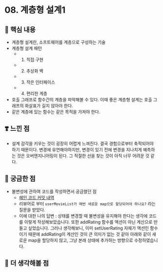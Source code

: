 # 08. 계층형 설계1

## 📝 핵심 내용

- 계층형 설계란, 소프트웨어를 계층으로 구성하는 기술
- 계층형 설계 패턴
  - 1. 직접 구현
  - 2. 추상화 벽
  - 3. 작은 인터페이스
  - 4. 편리한 계층
- 호출 그래프로 함수간의 계층을 파악해볼 수 있다. 이때 좋은 계층형 설계는 호출 그래프의 화살표가 길지 않아야 한다.
- 같은 계층에 있는 함수는 같은 목적을 가져야 한다.

## ❣️ 느낀 점

- 설계 감각을 키우는 것이 굉장히 어렵게 느껴진다. 결국 경험으로부터 축적되어야 하기 때문이다. 변경에 유연해야하지만, 변경이 있기 전에 변경을 지나치게 예측하는 것은 오버엔지니어링이 된다. 그 적절한 선을 찾는 것이 아직 너무 어려운 것 같다.

## 🤔 궁금한 점

- 불변성에 관하여 코드를 작성하면서 궁금했던 점
  - [헤인 코드 커밋 내역](https://github.com/woowacourse/javascript-movie-review/pull/172/commits/2453c3a6ac7ecfa5a48af801c6d09153c9d095cd)
  - 리뷰어로 부터 `userMovieList가 매번 새로운 map으로 할당되어야 하나요?` 라는 질문을 받았다.
  - 이에 대한 나의 답변 : 상태를 변경할 때 불변성을 유지해야 한다는 생각에 코드를 이렇게 작성해보았습니다. 또한 addRating 함수를 액션이 아닌 계산으로 만들고 싶었습니다. 그러나 생각해보니, 이미 setUserRating 자체가 액션인 함수이기 때문에 addRating이 계산인 것이 큰 의미가 없는 것 같아 아래와 같이 새로운 map을 할당하지 않고, 그냥 본래 상태에 추가하는 방향으로 수정하였습니다.

## 🚀 더 생각해볼 점

